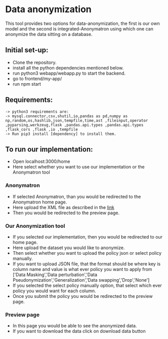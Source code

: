 # Data anonymization
This tool provides two options for data-anonymization, the first is our own model and the second is integrated-Anonymatron using which one can anonymize the data sitting on a database.

## Initial set-up:
* Clone the repository.
* install all the python dependencies mentioned below.
* run python3 webapp/webapp.py to start the backend.
* go to frontend/my-app/
* run npm start
## Requirements:
```
-> python3 requirements are:
-> mysql.connector,csv,shutil,io,pandas as pd,numpy as np,random,os,hashlib,json,tempfile,time,ast ,fileinput,operator ,pyparsing,werkzeug,flask ,pandas.api.types ,pandas.api.types ,flask_cors ,flask ,io ,tempfile
-> Run pip3 install [dependency] to install them.
```
## To run our implementation:
* Open localhost:3000/home
* Here select whether you want to use our implementation or the Anonymatron tool
### Anonymatron
* If selected Anonymatron, than you would be redirected to the Anonymatron home page.
* Here upload the XML file as described in the [link](https://realrolfje.github.io/anonimatron/documentation/#quick-start)
* Then you would be redirected to the preview page.
### Our Anonymization tool
* If you selected our implementation, then you would be redirected to our home page.
* Here upload the dataset you would like to anonymize.
* Then select whether you want to upload the policy json or select policy manually.
* If you want to upload JSON file, that the format should be where key is column name and value is what ever policy you want to apply from ['Data Masking','Data perturbation','Data Pseudonymization','Generalization','Data swapping','Drop','None']
* If you selected the select policy manually option, that select which ever policy you would want for each column.
* Once you submit the policy you would be redirected to the preview page.
### Preview page
* In this page you would be able to see the anonymized data.
* If you want to download the data click on download data button